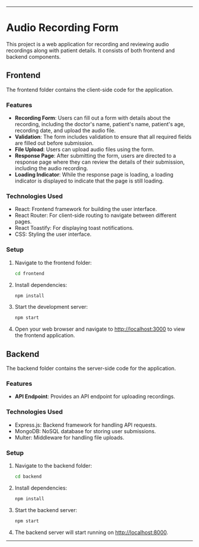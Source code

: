 
---

# Audio Recording Form

This project is a web application for recording and reviewing audio recordings along with patient details. It consists of both frontend and backend components.

## Frontend

The frontend folder contains the client-side code for the application.

### Features

- **Recording Form**: Users can fill out a form with details about the recording, including the doctor's name, patient's name, patient's age, recording date, and upload the audio file.
- **Validation**: The form includes validation to ensure that all required fields are filled out before submission.
- **File Upload**: Users can upload audio files using the form.
- **Response Page**: After submitting the form, users are directed to a response page where they can review the details of their submission, including the audio recording.
- **Loading Indicator**: While the response page is loading, a loading indicator is displayed to indicate that the page is still loading.

### Technologies Used

- React: Frontend framework for building the user interface.
- React Router: For client-side routing to navigate between different pages.
- React Toastify: For displaying toast notifications.
- CSS: Styling the user interface.

### Setup

1. Navigate to the frontend folder:

   ```bash
   cd frontend
   ```

2. Install dependencies:

   ```bash
   npm install
   ```

3. Start the development server:

   ```bash
   npm start
   ```

4. Open your web browser and navigate to [http://localhost:3000](http://localhost:3000) to view the frontend application.

## Backend

The backend folder contains the server-side code for the application.

### Features

- **API Endpoint**: Provides an API endpoint for uploading recordings.

### Technologies Used

- Express.js: Backend framework for handling API requests.
- MongoDB: NoSQL database for storing user submissions.
- Multer: Middleware for handling file uploads.

### Setup

1. Navigate to the backend folder:

   ```bash
   cd backend
   ```

2. Install dependencies:

   ```bash
   npm install
   ```

3. Start the backend server:

   ```bash
   npm start
   ```

4. The backend server will start running on [http://localhost:8000](http://localhost:8000).


---


